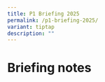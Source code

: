 ```yaml
---
title: P1 Briefing 2025
permalink: /p1-briefing-2025/
variant: tiptap
description: ""
---
```

<h1>Briefing notes</h1>
<p></p>
<p></p>